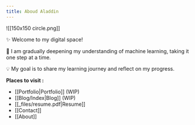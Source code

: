 ```yaml
---
title: Aboud Aladdin
---
```

![[150x150 circle.png]]

✨ Welcome to my digital space!  

🌱 I am gradually deepening my understanding of machine learning, taking it one step at a time. 

💡 My goal is to share my learning journey and reflect on my progress.  

**Places to visit :**
- [[Portfolio|Portfolio]] (WIP)
- [[Blog/Index|Blog]]  (WIP)
- [[_files/resume.pdf|Resume]]
- [[Contact]]
- [[About]] 






